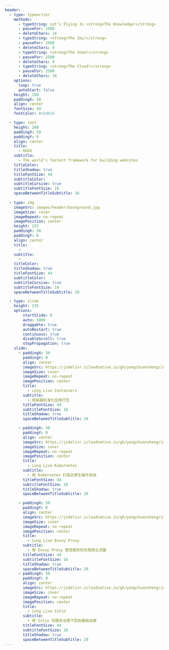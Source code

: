 ```yaml
---
header:
  - type: typewriter
    methods:
      - typeString: Let's Flying In <strong>The Knowledge!</strong>
      - pauseFor: 2500
      - deleteChars: 14
      - typeString: <strong>The Sky!</strong>
      - pauseFor: 2500
      - deleteChars: 8
      - typeString: <strong>The Snow!</strong>
      - pauseFor: 2500
      - deleteChars: 9
      - typeString: <strong>The Cloud!</strong>
      - pauseFor: 2500
      - deleteChars: 10
    options:
      loop: true
      autoStart: false
    height: 190
    paddingX: 50
    align: center
    fontSize: 44
    fontColor: #cb4b16 

  - type: text
    height: 200
    paddingX: 50
    paddingY: 0
    align: center
    title:
      - HUGO
    subtitle:
      - The world’s fastest framework for building websites
    titleColor: 
    titleShadow: true
    titleFontSize: 44
    subtitleColor: 
    subtitleCursive: true
    subtitleFontSize: 18
    spaceBetweenTitleSubtitle: 16
  
  - type: img
    imageSrc: images/header/background.jpg
    imageSize: cover
    imageRepeat: no-repeat
    imagePosition: center
    height: 235
    paddingX: 50
    paddingY: 0
    align: center
    title:
      -
    subtitle:
      -
    titleColor:
    titleShadow: true
    titleFontSize: 44
    subtitleColor:
    subtitleCursive: true
    subtitleFontSize: 16
    spaceBetweenTitleSubtitle: 20

  - type: slide
    height: 235
    options:
        startSlide: 0
        auto: 5000
        draggable: true
        autoRestart: true
        continuous: true
        disableScroll: true
        stopPropagation: true
    slide:
      - paddingX: 50
        paddingY: 0
        align: center 
        imageSrc: https://jsdelivr.icloudnative.io/gh/yangchuansheng/imghosting@master/img/2020-04-20-container.webp 
        imageSize: cover
        imageRepeat: no-repeat
        imagePosition: center
        title:
          - Long Live Containers
        subtitle:
          - 用容器标准化应用打包
        titleFontSize: 44
        subtitleFontSize: 16
        titleShadow: true
        spaceBetweenTitleSubtitle: 20

      - paddingX: 50
        paddingY: 0
        align: center
        imageSrc: https://jsdelivr.icloudnative.io/gh/yangchuansheng/imghosting@master/img/2020-04-20-kubernetes.webp 
        imageSize: cover
        imageRepeat: no-repeat
        imagePosition: center
        title:
          - Long Live Kubernetes
        subtitle:
          - 用 Kubernetes 打造云原生操作系统 
        titleFontSize: 44
        subtitleFontSize: 16
        titleShadow: true
        spaceBetweenTitleSubtitle: 20

      - paddingX: 50
        paddingY: 0
        align: center 
        imageSrc: https://jsdelivr.icloudnative.io/gh/yangchuansheng/imghosting@master/img/2020-04-20-envoy_proxy.webp 
        imageSize: cover
        imageRepeat: no-repeat
        imagePosition: center
        title:
          - Long Live Envoy Proxy
        subtitle:
          - 用 Envoy Proxy 管控服务的东西南北流量
        titleFontSize: 44
        subtitleFontSize: 16
        titleShadow: true
        spaceBetweenTitleSubtitle: 20
      - paddingX: 50
        paddingY: 0
        align: center
        imageSrc: https://jsdelivr.icloudnative.io/gh/yangchuansheng/imghosting@master/img/2020-04-20-istio-1280x595.webp 
        imageSize: cover
        imageRepeat: no-repeat
        imagePosition: center
        title:
          - Long Live Istio
        subtitle:
          - 用 Istio 将服务治理下层到基础设施
        titleFontSize: 44
        subtitleFontSize: 16
        titleShadow: true
        spaceBetweenTitleSubtitle: 20
---
```

